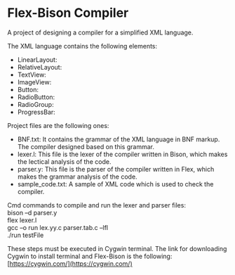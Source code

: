 # Flex-Bison Compiler
A project of designing a compiler for a simplified XML language.  
  
The XML language contains the following elements:
- LinearLayout:
- RelativeLayout:
- TextView:
- ImageView:
- Button:
- RadioButton:
- RadioGroup: 
- ProgressBar:   
  
Project files are the following ones:
- BNF.txt: It contains the grammar of the XML language in BNF markup. The compiler designed based on this grammar.
- lexer.l: This file is the lexer of the compiler written in Bison, which makes the lectical analysis of the code.
- parser.y: This file is the parser of the compiler written in Flex, which makes the grammar analysis of the code.
- sample_code.txt: A sample of XML code which is used to check the compiler.
  
Cmd commands to compile and run the lexer and parser files:  
bison –d parser.y  
flex lexer.l  
gcc –o run lex.yy.c parser.tab.c –lfl  
./run testFile  
  
These steps must be executed in Cygwin terminal. The link for downloading Cygwin to install terminal and Flex-Bison is the following:
[https://cygwin.com/](https://cygwin.com/)
